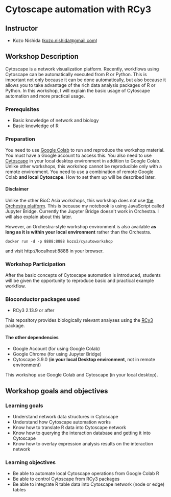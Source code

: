 # Cytoscape automation with RCy3

## Instructor

- Kozo Nishida (kozo.nishida@gmail.com)

## Workshop Description

Cytoscape is a network visualization platform.
Recently, workflows using Cytoscape can be automatically executed from R or Python.
This is important not only because it can be done automatically,
but also because it allows you to take advantage of the rich data analysis packages of R or Python.
In this workshop, I will explain the basic usage of Cytoscape automation and more practical usage.

### Prerequisites

- Basic knowledge of network and biology
- Basic knowledge of R

### Preparation

You need to use [Google Colab](https://colab.research.google.com/) to run and reproduce the workshop material.
You must have a Google account to access this.
You also need to use [Cytoscape](https://cytoscape.org/download.html) in your local desktop environment in addition to Google Colab.
Unlike other workshops, this workshop cannot be reproducible only with a remote environment.
You need to use a combination of remote Google Colab **and local Cytoscape**.
How to set them up will be described later.

#### Disclaimer
Unlike the other BioC Asia workshops, this workshop does not use [the Orchestra platform](http://app.orchestra.cancerdatasci.org/).
This is because my notebook is using JavaScript called Jupyter Bridge.
Currently the Jupyter Bridge doesn't work in Orchestra.
I will also explain about this later.

However, an Orchestra-style workshop environment is also available **as long as it is within your local environment** rather than the Orchestra.
```
docker run -d -p 8888:8888 kozo2/cyautoworkshop
```
and visit http://localhost:8888 in your browser.

### Workshop Participation

After the basic concepts of Cytoscape automation is introduced,
students will be given the opportunity to reproduce basic and practical example workflow.

### Bioconductor packages used

- RCy3 2.13.9 or after

This repository provides biologically relevant analyses using the [RCy3](https://bioconductor.org/packages/RCy3/) package.

#### The other dependencies

- Google Account (for using Google Colab)
- Google Chrome (for using Jupyter Bridge)
- Cytoscape 3.9.0 (**in your local Desktop environment**, not in remote environment)

This workshop use Google Colab and Cytoscape (in your local desktop).

## Workshop goals and objectives

### Learning goals
- Understand network data structures in Cytoscape
- Understand how Cytoscape automation works
- Know how to translate R data into Cytoscape network
- Know how to querying the interaction database and getting it into Cytoscape
- Know how to overlay expression analysis results on the interaction network

### Learning objectives
- Be able to automate local Cytoscape operations from Google Colab R
- Be able to control Cytoscape from RCy3 packages
- Be able to integrate R table data into Cytoscape network (node or edge) tables
